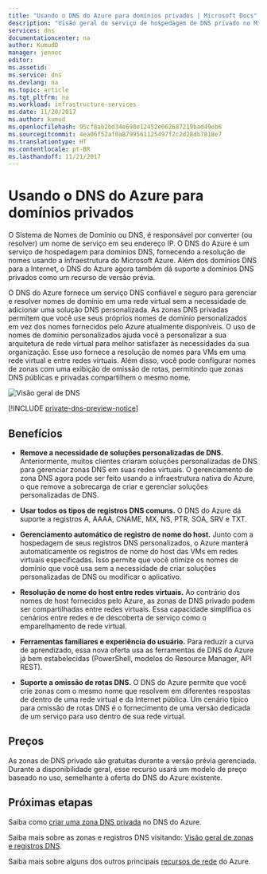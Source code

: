 ```yaml
---
title: "Usando o DNS do Azure para domínios privados | Microsoft Docs"
description: "Visão geral do serviço de hospedagem de DNS privado no Microsoft Azure."
services: dns
documentationcenter: na
author: KumudD
manager: jennoc
editor: 
ms.assetid: 
ms.service: dns
ms.devlang: na
ms.topic: article
ms.tgt_pltfrm: na
ms.workload: infrastructure-services
ms.date: 11/20/2017
ms.author: kumud
ms.openlocfilehash: 95cf8ab2bd34e698e12452e062687219bad49eb6
ms.sourcegitcommit: 4ea06f52af0a8799561125497f2c2d28db7818e7
ms.translationtype: HT
ms.contentlocale: pt-BR
ms.lasthandoff: 11/21/2017
---
```

# <a name="using-azure-dns-for-private-domains"></a>Usando o DNS do Azure para domínios privados
O Sistema de Nomes de Domínio ou DNS, é responsável por converter (ou resolver) um nome de serviço em seu endereço IP. O DNS do Azure é um serviço de hospedagem para domínios DNS, fornecendo a resolução de nomes usando a infraestrutura do Microsoft Azure.  Além dos domínios DNS para a Internet, o DNS do Azure agora também dá suporte a domínios DNS privados como um recurso de versão prévia.  
 
O DNS do Azure fornece um serviço DNS confiável e seguro para gerenciar e resolver nomes de domínio em uma rede virtual sem a necessidade de adicionar uma solução DNS personalizada. As zonas DNS privadas permitem que você use seus próprios nomes de domínio personalizados em vez dos nomes fornecidos pelo Azure atualmente disponíveis.  O uso de nomes de domínio personalizados ajuda você a personalizar a sua arquitetura de rede virtual para melhor satisfazer às necessidades da sua organização. Esse uso fornece a resolução de nomes para VMs em uma rede virtual e entre redes virtuais. Além disso, você pode configurar nomes de zonas com uma exibição de omissão de rotas, permitindo que zonas DNS públicas e privadas compartilhem o mesmo nome.

![Visão geral de DNS](./media/private-dns-overview/scenario.png)

[!INCLUDE [private-dns-preview-notice](../../includes/private-dns-preview-notice.md)]

## <a name="benefits"></a>Benefícios

* **Remove a necessidade de soluções personalizadas de DNS.** Anteriormente, muitos clientes criaram soluções personalizadas de DNS para gerenciar zonas DNS em suas redes virtuais.  O gerenciamento de zona DNS agora pode ser feito usando a infraestrutura nativa do Azure, o que remove a sobrecarga de criar e gerenciar soluções personalizadas de DNS.

* **Usar todos os tipos de registros DNS comuns.**  O DNS do Azure dá suporte a registros A, AAAA, CNAME, MX, NS, PTR, SOA, SRV e TXT.

* **Gerenciamento automático de registro de nome do host.** Junto com a hospedagem de seus registros DNS personalizados, o Azure manterá automaticamente os registros de nome do host das VMs em redes virtuais especificadas.  Isso permite que você otimize os nomes de domínio que você usa sem a necessidade de criar soluções personalizadas de DNS ou modificar o aplicativo.

* **Resolução de nome do host entre redes virtuais.** Ao contrário dos nomes de host fornecidos pelo Azure, as zonas de DNS privado podem ser compartilhadas entre redes virtuais.  Essa capacidade simplifica os cenários entre redes e de descoberta de serviço como o emparelhamento de rede virtual.

* **Ferramentas familiares e experiência do usuário.** Para reduzir a curva de aprendizado, essa nova oferta usa as ferramentas de DNS do Azure já bem estabelecidas (PowerShell, modelos do Resource Manager, API REST).

* **Suporte a omissão de rotas DNS.** O DNS do Azure permite que você crie zonas com o mesmo nome que resolvem em diferentes respostas de dentro de uma rede virtual e da Internet pública.  Um cenário típico para omissão de rotas DNS é o fornecimento de uma versão dedicada de um serviço para uso dentro de sua rede virtual.


## <a name="pricing"></a>Preços

As zonas de DNS privado são gratuitas durante a versão prévia gerenciada. Durante a disponibilidade geral, esse recurso usará um modelo de preço baseado no uso, semelhante à oferta do DNS do Azure existente. 


## <a name="next-steps"></a>Próximas etapas

Saiba como [criar uma zona DNS privada](./private-dns-getstarted-powershell.md) no DNS do Azure.

Saiba mais sobre as zonas e registros DNS visitando: [Visão geral de zonas e registros DNS](dns-zones-records.md).

Saiba mais sobre alguns dos outros principais [recursos de rede](../networking/networking-overview.md) do Azure.

